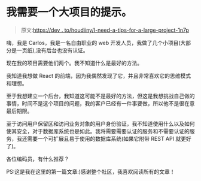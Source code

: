 # 我需要一个大项目的提示。

> 原文:[https://dev . to/houdiiny/I-need-a-tips-for-a-large-project-1n7p](https://dev.to/houdiiny/i-need-a-tips-for-a-large-project-1n7p)

嗨，我是 Carlos，我是一名自由职业的 web 开发人员，我做了几个小项目(大部分是一页纸),没有后台也没有认证。

现在我的项目需要他们两个。我不知道什么是最好的方法。

我知道我想做 React 的前端，因为我偶然发现了它，并且非常喜欢它的思维模式和理想。

至于我想建立一个后台，我知道这可能不是最好的方法，但这是我想挑战自己做的事情，时间不是这个项目的问题，我的客户已经有一件事要做，所以他不是很在意最后期限。

至于访问用户保留区和访问业务对象的用户身份验证，我不知道使用什么以及如何使其安全，对于数据库系统也是如此。我将需要需要认证的服务和不需要认证的服务，我还需要一个可扩展且易于使用的数据库系统(如果它附带 REST API 就更好了)。

各位编码员，有什么推荐？

PS:这是我在这里的第一篇文章:)感谢整个社区，我喜欢阅读所有的文章！